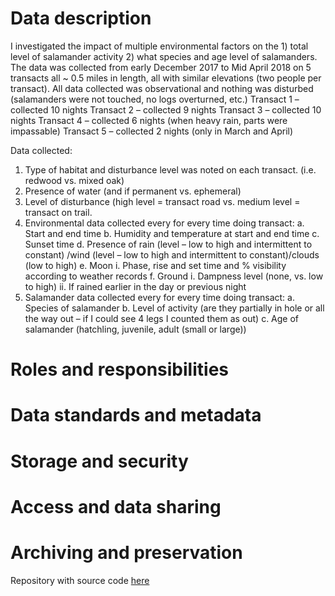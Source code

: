 # Data description
I investigated the impact of multiple environmental factors on the 1) total level of salamander activity 2) what species and age level of salamanders. The data was collected from early December 2017 to Mid April 2018 on 5 transacts all ~ 0.5 miles in length, all with similar elevations (two people per transact). All data collected was observational and nothing was disturbed (salamanders were not touched, no logs overturned, etc.)
Transact 1 – collected 10 nights
Transact 2 – collected 9 nights
Transact 3 – collected 10 nights
Transact 4 – collected 6 nights (when heavy rain, parts were impassable)
Transact 5 – collected 2 nights (only in March and April)

Data collected:
1)	Type of habitat and disturbance level was noted on each transact. (i.e. redwood vs. mixed oak) 
2)	Presence of water (and if permanent vs. ephemeral)
3)	Level of disturbance (high level = transact road vs. medium level = transact on trail.
4)	Environmental data collected every for every time doing transact:
  a.	Start and end time
  b.	Humidity and temperature at start and end time
  c.	Sunset time
  d.	Presence of rain (level – low to high and intermittent to constant) /wind (level – low to high and intermittent to constant)/clouds (low to high)
  e.	Moon 
  i.	Phase, rise and set time and % visibility according to weather records
  f.	Ground
  i.	Dampness level (none, vs. low to high)
  ii.	If rained earlier in the day or previous night
5)	Salamander data collected every for every time doing transact:
  a.	Species of salamander
  b.	Level of activity (are they partially in hole or all the way out – if I could see 4 legs I counted them as out)
  c.	Age of salamander (hatchling, juvenile, adult (small or large))

# Roles and responsibilities

# Data standards and metadata

# Storage and security

# Access and data sharing

# Archiving and preservation

Repository with source code [here](https://github.com/clarallebot/GRAD521_DMPtemplate)
